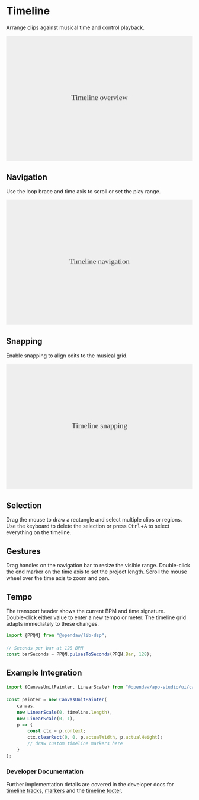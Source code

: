 # Timeline

Arrange clips against musical time and control playback.

![Timeline overview](./img/timeline-overview.svg)

## Navigation

Use the loop brace and time axis to scroll or set the play range.

![Timeline navigation](./img/timeline-navigation.svg)

## Snapping

Enable snapping to align edits to the musical grid.

![Timeline snapping menu](./img/timeline-snapping.svg)

## Selection

Drag the mouse to draw a rectangle and select multiple clips or regions.
Use the keyboard to delete the selection or press <kbd>Ctrl</kbd>+<kbd>A</kbd>
to select everything on the timeline.

## Gestures

Drag handles on the navigation bar to resize the visible range. Double-click
the end marker on the time axis to set the project length. Scroll the mouse
wheel over the time axis to zoom and pan.

## Tempo

The transport header shows the current BPM and time signature. Double‑click
either value to enter a new tempo or meter. The timeline grid adapts
immediately to these changes.

```ts
import {PPQN} from "@opendaw/lib-dsp";

// Seconds per bar at 128 BPM
const barSeconds = PPQN.pulsesToSeconds(PPQN.Bar, 128);
```

## Example Integration

```ts
import {CanvasUnitPainter, LinearScale} from "@opendaw/app-studio/ui/canvas";

const painter = new CanvasUnitPainter(
    canvas,
    new LinearScale(0, timeline.length),
    new LinearScale(0, 1),
    p => {
        const ctx = p.context;
        ctx.clearRect(0, 0, p.actualWidth, p.actualHeight);
        // draw custom timeline markers here
    }
);
```

### Developer Documentation

Further implementation details are covered in the developer docs for
[timeline tracks](../../docs-dev/ui/timeline/tracks.md),
[markers](../../docs-dev/ui/timeline/markers.md) and the
[timeline footer](../../docs-dev/ui/timeline/footer.md).
